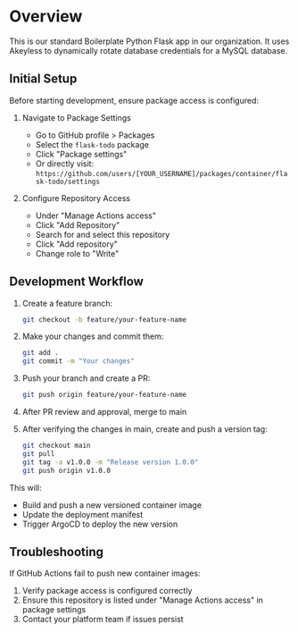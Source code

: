 # Overview

This is our standard Boilerplate Python Flask app in our organization. It uses Akeyless to dynamically rotate database credentials for a MySQL database.

## Initial Setup

Before starting development, ensure package access is configured:

1. Navigate to Package Settings
   - Go to GitHub profile > Packages
   - Select the `flask-todo` package
   - Click "Package settings"
   - Or directly visit: `https://github.com/users/[YOUR_USERNAME]/packages/container/flask-todo/settings`

2. Configure Repository Access
   - Under "Manage Actions access"
   - Click "Add Repository"
   - Search for and select this repository
   - Click "Add repository"
   - Change role to "Write"

## Development Workflow

1. Create a feature branch:
   ```bash
   git checkout -b feature/your-feature-name
   ```

2. Make your changes and commit them:
   ```bash
   git add .
   git commit -m "Your changes"
   ```

3. Push your branch and create a PR:
   ```bash
   git push origin feature/your-feature-name
   ```

4. After PR review and approval, merge to main

5. After verifying the changes in main, create and push a version tag:
   ```bash
   git checkout main
   git pull
   git tag -a v1.0.0 -m "Release version 1.0.0"
   git push origin v1.0.0
   ```

This will:
- Build and push a new versioned container image
- Update the deployment manifest
- Trigger ArgoCD to deploy the new version

## Troubleshooting

If GitHub Actions fail to push new container images:
1. Verify package access is configured correctly
2. Ensure this repository is listed under "Manage Actions access" in package settings
3. Contact your platform team if issues persist
